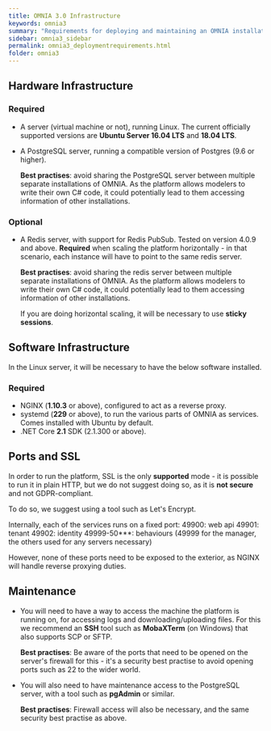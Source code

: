 ```yaml
---
title: OMNIA 3.0 Infrastructure
keywords: omnia3
summary: "Requirements for deploying and maintaining an OMNIA installation"
sidebar: omnia3_sidebar
permalink: omnia3_deploymentrequirements.html
folder: omnia3
---
```


## Hardware Infrastructure
### Required
- A server (virtual machine or not), running Linux. The current officially supported versions are **Ubuntu Server 16.04 LTS** and **18.04 LTS**.
- A PostgreSQL server, running a compatible version of Postgres (9.6 or higher).

    **Best practises**: avoid sharing the PostgreSQL server between multiple separate installations of OMNIA. As the platform allows modelers to write their own C# code, it could potentially lead to them accessing information of other installations.

### Optional
- A Redis server, with support for Redis PubSub. Tested on version 4.0.9 and above. **Required** when scaling the platform horizontally - in that scenario, each instance will have to point to the same redis server.

    **Best practises**: avoid sharing the redis server between multiple separate installations of OMNIA. As the platform allows modelers to write their own C# code, it could potentially lead to them accessing information of other installations.

    If you are doing horizontal scaling, it will be necessary to use **sticky sessions**.

## Software Infrastructure
In the Linux server, it will be necessary to have the below software installed.

### Required
- NGINX (**1.10.3** or above), configured to act as a reverse proxy.
- systemd (**229** or above), to run the various parts of OMNIA as services. Comes installed with Ubuntu by default.
- .NET Core **2.1** SDK (2.1.300 or above).

## Ports and SSL
In order to run the platform, SSL is the only **supported** mode - it is possible to run it in plain HTTP, but we do not suggest doing so, as it is **not secure** and not GDPR-compliant.

To do so, we suggest using a tool such as Let's Encrypt.

Internally, each of the services runs on a fixed port:
    49900: web api
    49901: tenant
    49902: identity
    49999-50***: behaviours (49999 for the manager, the others used for any servers necessary)

However, none of these ports need to be exposed to the exterior, as NGINX will handle reverse proxying duties.

## Maintenance
- You will need to have a way to access the machine the platform is running on, for accessing logs and downloading/uploading files. For this we recommend an **SSH** tool such as **MobaXTerm** (on Windows) that also supports SCP or SFTP. 

    **Best practises**: Be aware of the ports that need to be opened on the server's firewall for this - it's a security best practise to avoid opening ports such as 22 to the wider world.

- You will also need to have maintenance access to the PostgreSQL server, with a tool such as **pgAdmin** or similar. 

    **Best practises**: Firewall access will also be necessary, and the same security best practise as above.